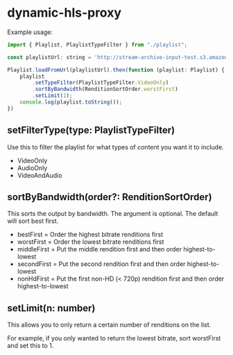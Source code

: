 # dynamic-hls-proxy

Example usage:

```javascript
import { Playlist, PlaylistTypeFilter } from "./playlist";

const playlistUrl: string = 'http://stream-archive-input-test.s3.amazonaws.com/output/14ajhmZDE6Wi9ct9_qHDCWeukB15ssKO/playlist.m3u8';

Playlist.loadFromUrl(playlistUrl).then(function (playlist: Playlist) {
    playlist
        .setTypeFilter(PlaylistTypeFilter.VideoOnly)
        .sortByBandwidth(RenditionSortOrder.worstFirst)
        .setLimit(1);
    console.log(playlist.toString());
})
```

## setFilterType(type: PlaylistTypeFilter)

Use this to filter the playlist for what types of content you want it to include.

 - VideoOnly
 - AudioOnly
 - VideoAndAudio

## sortByBandwidth(order?: RenditionSortOrder)

This sorts the output by bandwidth. The argument is optional. The default will sort best first.

 - bestFirst = Order the highest bitrate renditions first
 - worstFirst = Order the lowest bitrate renditions first
 - middleFirst = Put the middle rendition first and then order highest-to-lowest
 - secondFirst = Put the second rendition first and then order highest-to-lowest
 - nonHdFirst = Put the first non-HD (< 720p) rendition first and then order highest-to-lowest

## setLimit(n: number)

This allows you to only return a certain number of renditions on the list.

For example, if you only wanted to return the lowest bitrate, sort worstFirst and set this to 1.

